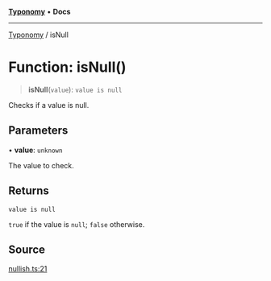 [**Typonomy**](../README.md) • **Docs**

***

[Typonomy](../globals.md) / isNull

# Function: isNull()

> **isNull**(`value`): `value is null`

Checks if a value is null.

## Parameters

• **value**: `unknown`

The value to check.

## Returns

`value is null`

`true` if the value is `null`; `false` otherwise.

## Source

[nullish.ts:21](https://github.com/softcraft-development/typonomy/blob/eea886e2cab97560257369acf8e7d17e5016c6e5/src/nullish.ts#L21)
